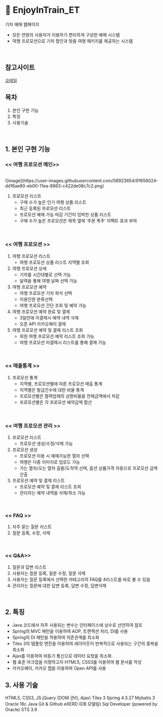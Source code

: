 # :train2: EnjoyInTrain_ET

기차 예매 웹페이지
- 모든 연령의 사용자가 이용하기 편리하게 구성한 예매 시스템
- 여행 프로모션으로 기차 할인과 맞춤 여행 패키지를 제공하는 시스템
<br/>


## 참고사이트
[코레일](http://www.letskorail.com/)
<br/>

## 목차
1. 본인 구현 기능
2. 특징
3. 사용기술
<br/>

## 1. 본인 구현 기능

### << 여행 프로모션 메인>>
<br/>
![image](https://user-images.githubusercontent.com/58923654/91658024-dd16ae80-eb00-11ea-8863-c422de08c7c2.png)
<br/>

1.	프로모션 리스트
    -	구매 수가 높은 인기 여행 상품 리스트
    -	최근 등록된 프로모션 리스트
    -	프로모션 예매 가능 마감 기간이 임박한 상품 리스트
    -	구매 수가 높은 프로모션은 제목 옆에 ‘주문 폭주’ 이펙트 효과 부여
<br/>

### << 여행 프로모션 >>
1.	여행 프로모션 리스트
    - 	여행 프로모션 상품 리스트 지역별 조회   
2.	여행 프로모션 상세
    -	기차를 시간대별로 선택 가능 
    -	달력을 통해 여행 날짜 선택 가능
3.	여행 프로모션 예약
    -	여행 프로모션 기차 좌석 선택
    -	이용인원 분류선택
    -	여행 프로모션 간단 조회 및 예약 가능
4.	여행 프로모션 예약 완료 및 결제
    -	3일안에 미결제시 예약 내역 삭제 
    -	오픈 API 카카오페이 결제
5.	여행 프로모션 예약 및 결제 리스트 조회 
    -	회원 여행 프로모션 예약 리스트 조회 가능
    -	여행 프로모션 미결제시 리스트를 통해 결제 가능
<br/>


### << 매출통계 >>
1.	프로모션 통계
    -	지역별, 프로모션별에 따른 프로모션 매출 통계
    -	지역별은 발급건수에 대한 비율 통계
    -	프로모션별은 협력업체의 상환비율을 전체금액에서 차감
    -	프로모션별은 각 프로모션 예약금액 합산 
<br/>


### << 여행 프로모션 관리 >>
1.	프로모션 리스트
    -	프로모션 생성/수정/삭제 가능
2.	프로모션 생성
    -	프로모션 이용 시 예매가능한 열차 선택
    -	여행은 다중 이미지로 업로드 가능
    -	가는 열차/오는 열차 출발/도착역 선택, 옵션 상품가격 자동으로 프로모션 금액 산출
3.	프로모션 예약 및 결제 리스트
    -	프로모션 예약 및 결제 리스트 조회
    -	관리자는 예약 내역을 삭제/취소 가능  
<br/>

### << FAQ >>
1.	자주 묻는 질문 리스트
2.	질문 등록, 수정, 삭제
<br/>

### << Q&A>>
1.	질문과 답변 리스트
2.	사용자는 질문 등록, 질문 수정, 질문 삭제
3.	사용자는 질문 등록에서 선택한 카테고리의 FAQ를 4리스트를 바로 볼 수 있음
4.	관리자는 질문에 대한 답변 등록, 답변 수정, 답변삭제
<br/>


## 2. 특징
- Java 코드에서 자주 사용되는 변수는 인터페이스에 상수로 선언하여 참조
- Spring의 MVC 패턴을 이용하여 AOP, 트랜잭션 처리, DI를 사용
- Spring의 DI 패턴을 적용하여 의존관계를 최소화
- Tiles 3의 템플릿 엔진을 이용하여 레이아웃이 반복적으로 사용되는 구간의 중복을 최소화
- Ajax를 이용하여 비동기 통신으로 데이터 요청을 최소화.
- 웹 표준 마크업을 지향하고자 HTML5, CSS3를 이용하여 웹 문서를 작성
- 카카오페이, 카카오 맵을 이용하여 Open API를 사용

## 3. 사용 기술
HTML5, CSS3, JS
jQuery (DOM 관리, Ajax)
Tiles 3
Spring 4.3.27
Mybatis 3
Oracle 18c
Java
Git & Github
eXERD (DB 모델링)
Sql Developer (powered by Oracle)
STS 3.9
